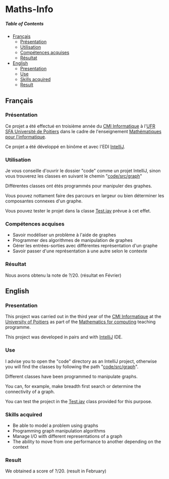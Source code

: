 # Maths-Info

##### Table of Contents
* [Français](#fr)
  * [Présentation](#fr_pr)
  * [Utilisation](#fr_ut)
  * [Compétences acquises](#fr_cp)
  * [Résultat](#fr_rs)
* [English](#en)
  * [Presentation](#en_pr)
  * [Use](#en_u)
  * [Skills acquired](#en_sk)
  * [Result](#en_rs)

<a name="fr"/>

## Français

<a name="fr_pr"/>

### Présentation

Ce projet a été effectué en troisième année du [CMI Informatique](http://formations.univ-poitiers.fr/fr/index/autre-diplome-niveau-master-AM/autre-diplome-niveau-master-AM/cmi-informatique-JD2XQGVY.html) à l'[UFR SFA Université de Poitiers](https://sfa.univ-poitiers.fr/) dans le cadre de l'enseignement [Mathématiques pour l'informatique](http://formations.univ-poitiers.fr/fr/index/autre-diplome-niveau-master-AM/autre-diplome-niveau-master-AM/cmi-informatique-JD2XQGVY/socle-scientifique-s5-JD2XSM5C/mathematiques-pour-l-informatique-JB1YH2LO.html).

Ce projet a été développé en binôme et avec l'EDI [IntelliJ](https://www.jetbrains.com/fr-fr/idea/).

<a name="fr_ut"/>

### Utilisation

Je vous conseille d'ouvrir le dossier "code" comme un projet IntelliJ, sinon vous trouverez les classes en suivant le chemin "[code/src/graph](https://github.com/SauzeauYannis/Maths-Info/tree/master/code/src/graph)"

Différentes classes ont étés programmés pour manipuler des graphes.

Vous pouvez nottament faire des parcours en largeur ou bien déterminer les composantes connexes d'un graphe.

Vous pouvez tester le projet dans la classe [Test.jav](https://github.com/SauzeauYannis/Maths-Info/blob/master/code/src/graph/Test.java) prévue à cet effet.

<a name="fr_cp"/>

### Compétences acquises

* Savoir modéliser un problème à l'aide de graphes
* Programmer des algorithmes de manipulation de graphes
* Gérer les entrées-sorties avec différentes représentation d'un graphe
* Savoir passer d'une représentation à une autre selon le contexte

<a name="fr_rs"/>

### Résultat

Nous avons obtenu la note de ?/20. (résultat en Février)

<a name="en"/>

## English

<a name="en_pr"/>

### Presentation

This project was carried out in the third year of the [CMI Informatique](http://formations.univ-poitiers.fr/fr/index/autre-diplome-niveau-master-AM/autre-diplome-niveau-master-AM/cmi-informatique-JD2XQGVY.html) at the [University of Poitiers](https://www.univ-poitiers.fr/en/) as part of the [Mathematics for computing](http://formations.univ-poitiers.fr/fr/index/autre-diplome-niveau-master-AM/autre-diplome-niveau-master-AM/cmi-informatique-JD2XQGVY/socle-scientifique-s5-JD2XSM5C/mathematiques-pour-l-informatique-JB1YH2LO.html) teaching programme.

This project was developed in pairs and with [IntelliJ](https://www.jetbrains.com/idea/) IDE.

<a name="en_u"/>

### Use

I advise you to open the "code" directory as an IntelliJ project, otherwise you will find the classes by following the path "[code/src/graph](https://github.com/SauzeauYannis/Maths-Info/tree/master/code/src/graph)".

Different classes have been programmed to manipulate graphs.

You can, for example, make breadth first search or determine the connectivity of a graph.

You can test the project in the [Test.jav](https://github.com/SauzeauYannis/Maths-Info/blob/master/code/src/graph/Test.java) class provided for this purpose.

<a name="en_sk"/>

### Skills acquired

* Be able to model a problem using graphs
* Programming graph manipulation algorithms
* Manage I/O with different representations of a graph
* The ability to move from one performance to another depending on the context

<a name="en_rs"/>

### Result

We obtained a score of ?/20. (result in February)
